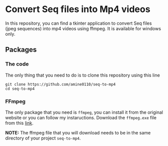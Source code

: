 # Convert Seq files into Mp4 videos

In this repository, you can find a tkinter application to convert Seq files (jpeg sequences) into mp4 videos using ffmpeg. It is available for windows only.

## Packages
### The code
The only thing that you need to do is to clone this repository using this line
```
git clone https://github.com/amine0110/seq-to-mp4
cd seq-to-mp4
```
### FFmpeg
The only package that you need is `ffmpeg`, you can install it from the original website or you can follow my instaructions.
Download the `ffmpeg.exe` file from this [link](https://www.dropbox.com/s/1zavyzasnehkiaq/ffmpeg.exe?dl=1).

**NOTE:** The ffmpeg file that you will download needs to be in the same directory of your project `seq-to-mp4`.

